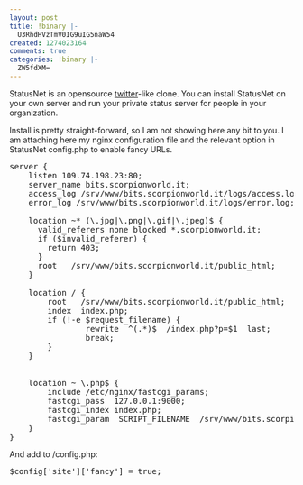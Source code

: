```yaml
---
layout: post
title: !binary |-
  U3RhdHVzTmV0IG9uIG5naW54
created: 1274023164
comments: true
categories: !binary |-
  ZW5fdXM=
---
```

StatusNet is an opensource <a href="http://en.wikipedia.org/wiki/Twitter">twitter</a>-like clone. You can install StatusNet on your own server and run your private status server for people in your organization.

Install is pretty straight-forward, so I am not showing here any bit to you.
I am attaching here my nginx configuration file and the relevant option in StatusNet config.php to enable fancy URLs.

<pre lang="bash">
server {
    listen 109.74.198.23:80;
    server_name bits.scorpionworld.it;
    access_log /srv/www/bits.scorpionworld.it/logs/access.log;
    error_log /srv/www/bits.scorpionworld.it/logs/error.log;

    location ~* (\.jpg|\.png|\.gif|\.jpeg)$ {
      valid_referers none blocked *.scorpionworld.it;
      if ($invalid_referer) {
        return 403;
      }
      root   /srv/www/bits.scorpionworld.it/public_html;
    }

    location / {
        root   /srv/www/bits.scorpionworld.it/public_html;
        index  index.php;
        if (!-e $request_filename) {
                rewrite  ^(.*)$  /index.php?p=$1  last;
                break;
        }
    }


    location ~ \.php$ {
        include /etc/nginx/fastcgi_params;
        fastcgi_pass  127.0.0.1:9000;
        fastcgi_index index.php;
        fastcgi_param  SCRIPT_FILENAME  /srv/www/bits.scorpionworld.it/public_html$fastcgi_script_name;
    }
}
</pre>

And add to /config.php:
<pre lang="bash">
$config['site']['fancy'] = true;
</pre>
